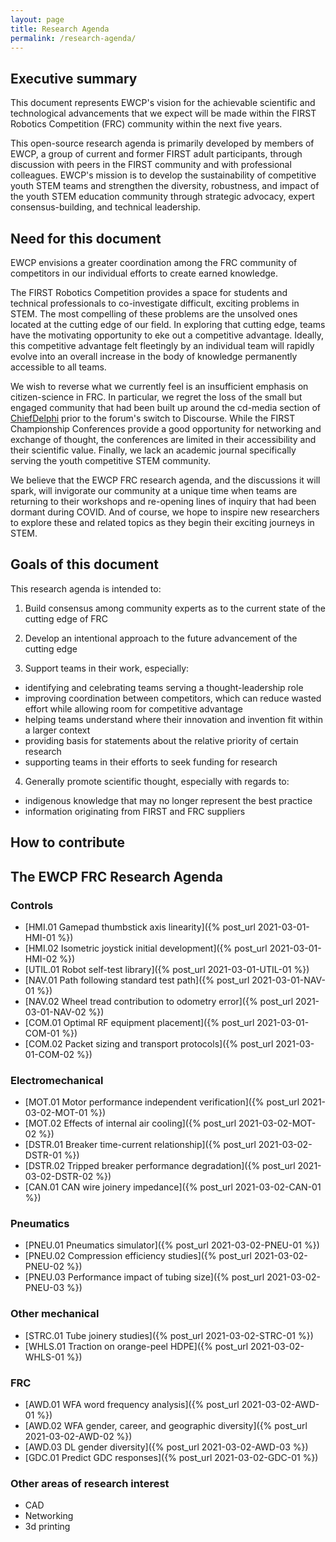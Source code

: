 ```yaml
---
layout: page
title: Research Agenda
permalink: /research-agenda/
---
```


## Executive summary
This document represents EWCP's vision for the achievable scientific and technological advancements that we expect will be made within the FIRST Robotics Competition (FRC) community within the next five years.

This open-source research agenda is primarily developed by members of EWCP, a group of current and former FIRST adult participants, through discussion with peers in the FIRST community and with professional colleagues. EWCP's mission is to develop the sustainability of competitive youth STEM teams and strengthen the diversity, robustness, and impact of the youth STEM education community through strategic advocacy, expert consensus-building, and technical leadership.

## Need for this document
EWCP envisions a greater coordination among the FRC community of competitors in our individual efforts to create earned knowledge.

The FIRST Robotics Competition provides a space for students and technical professionals to co-investigate difficult, exciting problems in STEM. The most compelling of these problems are the unsolved ones located at the cutting edge of our field. In exploring that cutting edge, teams have the motivating opportunity to eke out a competitive advantage. Ideally, this competitive advantage felt fleetingly by an individual team will rapidly evolve into an overall increase in the body of knowledge permanently accessible to all teams.

We wish to reverse what we currently feel is an insufficient emphasis on citizen-science in FRC. In particular, we regret the loss of the small but engaged community that had been built up around the cd-media section of [ChiefDelphi](https://www.chiefdelphi.com/) prior to the forum's switch to Discourse. While the FIRST Championship Conferences provide a good opportunity for networking and exchange of thought, the conferences are limited in their accessibility and their scientific value. Finally, we lack an academic journal specifically serving the youth competitive STEM community.

We believe that the EWCP FRC research agenda, and the discussions it will spark, will invigorate our community at a unique time when teams are returning to their workshops and re-opening lines of inquiry that had been dormant during COVID. And of course, we hope to inspire new researchers to explore these and related topics as they begin their exciting journeys in STEM.

## Goals of this document
This research agenda is intended to:
1. Build consensus among community experts as to the current state of the cutting edge of FRC

2. Develop an intentional approach to the future advancement of the cutting edge

3. Support teams in their work, especially:
  - identifying and celebrating teams serving a thought-leadership role
  - improving coordination between competitors, which can reduce wasted effort while allowing room for competitive advantage
  - helping teams understand where their innovation and invention fit within a larger context
  - providing basis for statements about the relative priority of certain research
  - supporting teams in their efforts to seek funding for research

4. Generally promote scientific thought, especially with regards to:
  - indigenous knowledge that may no longer represent the best practice
  - information originating from FIRST and FRC suppliers

## How to contribute

## The EWCP FRC Research Agenda

### Controls
- [HMI.01 Gamepad thumbstick axis linearity]({% post_url 2021-03-01-HMI-01 %})
- [HMI.02 Isometric joystick initial development]({% post_url 2021-03-01-HMI-02 %})
- [UTIL.01 Robot self-test library]({% post_url 2021-03-01-UTIL-01 %})
- [NAV.01 Path following standard test path]({% post_url 2021-03-01-NAV-01 %})
- [NAV.02 Wheel tread contribution to odometry error]({% post_url 2021-03-01-NAV-02 %})
- [COM.01 Optimal RF equipment placement]({% post_url 2021-03-01-COM-01 %})
- [COM.02 Packet sizing and transport protocols]({% post_url 2021-03-01-COM-02 %})

### Electromechanical
- [MOT.01 Motor performance independent verification]({% post_url 2021-03-02-MOT-01 %})
- [MOT.02 Effects of internal air cooling]({% post_url 2021-03-02-MOT-02 %})
- [DSTR.01 Breaker time-current relationship]({% post_url 2021-03-02-DSTR-01 %})
- [DSTR.02 Tripped breaker performance degradation]({% post_url 2021-03-02-DSTR-02 %})
- [CAN.01 CAN wire joinery impedance]({% post_url 2021-03-02-CAN-01 %})

### Pneumatics
- [PNEU.01 Pneumatics simulator]({% post_url 2021-03-02-PNEU-01 %})
- [PNEU.02 Compression efficiency studies]({% post_url 2021-03-02-PNEU-02 %})
- [PNEU.03 Performance impact of tubing size]({% post_url 2021-03-02-PNEU-03 %})

### Other mechanical
- [STRC.01 Tube joinery studies]({% post_url 2021-03-02-STRC-01 %})
- [WHLS.01 Traction on orange-peel HDPE]({% post_url 2021-03-02-WHLS-01 %})

### FRC
- [AWD.01 WFA word frequency analysis]({% post_url 2021-03-02-AWD-01 %})
- [AWD.02 WFA gender, career, and geographic diversity]({% post_url 2021-03-02-AWD-02 %})
- [AWD.03 DL gender diversity]({% post_url 2021-03-02-AWD-03 %})
- [GDC.01 Predict GDC responses]({% post_url 2021-03-02-GDC-01 %})

### Other areas of research interest
- CAD
- Networking
- 3d printing
